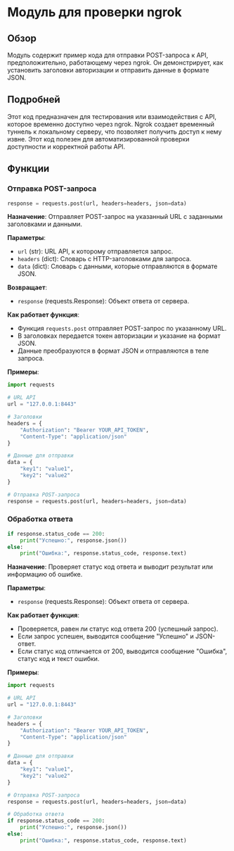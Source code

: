# Модуль для проверки ngrok

## Обзор

Модуль содержит пример кода для отправки POST-запроса к API, предположительно, работающему через ngrok. Он демонстрирует, как установить заголовки авторизации и отправить данные в формате JSON.

## Подробней

Этот код предназначен для тестирования или взаимодействия с API, которое временно доступно через ngrok. Ngrok создает временный туннель к локальному серверу, что позволяет получить доступ к нему извне. Этот код полезен для автоматизированной проверки доступности и корректной работы API.

## Функции

### Отправка POST-запроса

```python
response = requests.post(url, headers=headers, json=data)
```

**Назначение**: Отправляет POST-запрос на указанный URL с заданными заголовками и данными.

**Параметры**:
- `url` (str): URL API, к которому отправляется запрос.
- `headers` (dict): Словарь с HTTP-заголовками для запроса.
- `data` (dict): Словарь с данными, которые отправляются в формате JSON.

**Возвращает**:
- `response` (requests.Response): Объект ответа от сервера.

**Как работает функция**:
- Функция `requests.post` отправляет POST-запрос по указанному URL.
- В заголовках передается токен авторизации и указание на формат JSON.
- Данные преобразуются в формат JSON и отправляются в теле запроса.

**Примеры**:
```python
import requests

# URL API
url = "127.0.0.1:8443"

# Заголовки
headers = {
    "Authorization": "Bearer YOUR_API_TOKEN",
    "Content-Type": "application/json"
}

# Данные для отправки
data = {
    "key1": "value1",
    "key2": "value2"
}

# Отправка POST-запроса
response = requests.post(url, headers=headers, json=data)
```

### Обработка ответа

```python
if response.status_code == 200:
    print("Успешно:", response.json())
else:
    print("Ошибка:", response.status_code, response.text)
```

**Назначение**: Проверяет статус код ответа и выводит результат или информацию об ошибке.

**Параметры**:
- `response` (requests.Response): Объект ответа от сервера.

**Как работает функция**:
- Проверяется, равен ли статус код ответа 200 (успешный запрос).
- Если запрос успешен, выводится сообщение "Успешно" и JSON-ответ.
- Если статус код отличается от 200, выводится сообщение "Ошибка", статус код и текст ошибки.

**Примеры**:
```python
import requests

# URL API
url = "127.0.0.1:8443"

# Заголовки
headers = {
    "Authorization": "Bearer YOUR_API_TOKEN",
    "Content-Type": "application/json"
}

# Данные для отправки
data = {
    "key1": "value1",
    "key2": "value2"
}

# Отправка POST-запроса
response = requests.post(url, headers=headers, json=data)

# Обработка ответа
if response.status_code == 200:
    print("Успешно:", response.json())
else:
    print("Ошибка:", response.status_code, response.text)